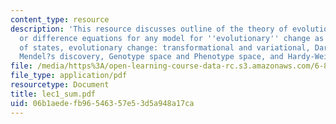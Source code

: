```yaml
---
content_type: resource
description: 'This resource discusses outline of the theory of evolution, reccurrence
  or difference equations for any model for ''evolutionary'' change as a sequence
  of states, evolutionary change: transformational and variational, Darwin?s theory,
  Mendel?s discovery, Genotype space and Phenotype space, and Hardy-Weinberg proportions.'
file: /media/https%3A/open-learning-course-data-rc.s3.amazonaws.com/6-877j-computational-evolutionary-biology-fall-2005/06b1aedefb96546357e53d5a948a17ca_lec1_sum.pdf
file_type: application/pdf
resourcetype: Document
title: lec1_sum.pdf
uid: 06b1aede-fb96-5463-57e5-3d5a948a17ca
---
```

